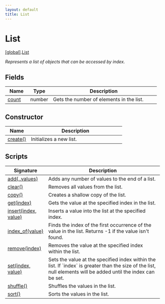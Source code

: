 ```yaml
---
layout: default
title: List
---
```


# List

[\[global\]]({{site.baseurl}}/docs/).[List]({{site.baseurl}}/docs/List/)

_Represents a list of objects that can be accessed by index._

## Fields

<table>
  <col width="15%">
  <col width="15%">
  <thead>
    <tr>
      <th>Name</th>
      <th>Type</th>
      <th>Description</th>
    </tr>
  </thead>
  <tbody>
    <tr>
      <td><a href="{{page.url}}count/">count</a></td>
      <td>number</td>
      <td>Gets the number of elements in the list.</td>
    </tr>
  </tbody>
</table>

## Constructor

<table>
  <col width="20%">
  <thead>
    <tr>
      <th>Name</th>
      <th>Description</th>
    </tr>
  </thead>
  <tbody>
    <tr>
      <td><a href="{{page.url}}create/">create()</a></td>
      <td>Initializes a new list.</td>
    </tr>
  </tbody>
</table>

## Scripts

<table>
  <col width="20%">
  <thead>
    <tr>
      <th>Signature</th>
      <th>Description</th>
    </tr>
  </thead>
  <tbody>
    <tr>
      <td><a href="{{page.url}}add">add(..values)</a></td>
      <td>Adds any number of values to the end of a list.</td>
    </tr>
    <tr>
      <td><a href="{{page.url}}clear">clear()</a></td>
      <td>Removes all values from the list.</td>
    </tr>
    <tr>
      <td><a href="{{page.url}}copy">copy()</a></td>
      <td>Creates a shallow copy of the list.</td>
    </tr>
    <tr>
      <td><a href="{{page.url}}get">get(index)</a></td>
      <td>Gets the value at the specified index in the list.</td>
    </tr>
    <tr>
      <td><a href="{{page.url}}insert">insert(index, value)</a></td>
      <td>Inserts a value into the list at the specified index.</td>
    </tr>
    <tr>
      <td><a href="{{page.url}}index_of">index_of(value)</a></td>
      <td>Finds the index of the first occurrence of the value in the list. Returns -1 if the value isn't found.</td>
    </tr>
    <tr>
      <td><a href="{{page.url}}remove">remove(index)</a></td>
      <td>Removes the value at the specified index within the list.</td>
    </tr>
    <tr>
      <td><a href="{{page.url}}set">set(index, value)</a></td>
      <td>Sets the value at the specified index within the list. If `index` is greater than the size of the list, null elements will be added until the index can be set.</td>
    </tr>
    <tr>
      <td><a href="{{page.url}}shuffle">shuffle()</a></td>
      <td>Shuffles the values in the list.</td>
    </tr>
    <tr>
      <td><a href="{{page.url}}sort">sort()</a></td>
      <td>Sorts the values in the list.</td>
    </tr>
  </tbody>
</table>
